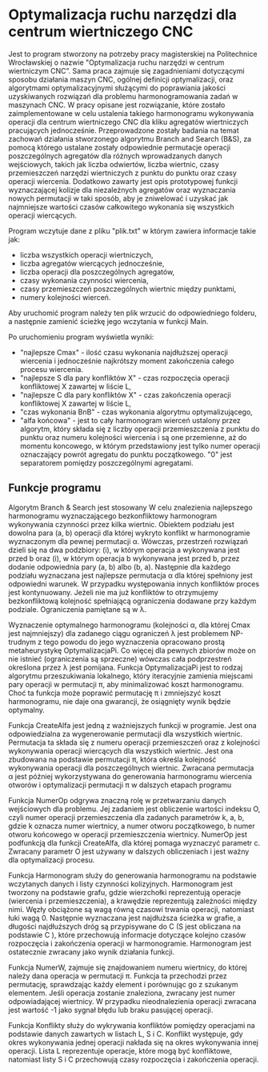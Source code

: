 # Optymalizacja ruchu narzędzi dla centrum wiertniczego CNC

Jest to program stworzony na potrzeby pracy magisterskiej na Politechnice Wrocławskiej o nazwie "Optymalizacja ruchu narzędzi w centrum wiertniczym CNC”.
Sama praca zajmuje się zagadnieniami dotyczącymi sposobu działania maszyn CNC, ogólnej definicji
optymalizacji, oraz algorytmami optymalizacyjnymi służącymi do poprawiania jakości
uzyskiwanych rozwiązań dla problemu harmonogramowania zadań w maszynach CNC. W
pracy opisane jest rozwiązanie, które zostało zaimplementowane w celu ustalenia takiego
harmonogramu wykonywania operacji dla centrum wiertniczego CNC dla kliku agregatów wiertniczych pracujących jednocześnie. Przeprowadzone zostały badania na temat
zachowań działania stworzonego algorytmu Branch and Search (B&S), za pomocą którego
ustalane zostały odpowiednie permutacje operacji poszczególnych agregatów dla różnych
wprowadzanych danych wejściowych, takich jak liczba odwiertów, liczba wiertnic, czasy
przemieszczeń narzędzi wiertniczych z punktu do punktu oraz czasy operacji wiercenia.
Dodatkowo zawarty jest opis prototypowej funkcji wyznaczającej kolizje dla niezależnych agregatów oraz wyznaczania nowych permutacji w taki sposób, aby je zniwelować i
uzyskać jak najmniejsze wartości czasów całkowitego wykonania się wszystkich operacji
wiercących.

Program wczytuje dane z pliku "plik.txt" w którym zawiera informacje takie jak:
- liczba wszystkich operacji wiertniczych,
- liczba agregatów wiercących jednocześnie,
- liczba operacji dla poszczególnych agregatów,
- czasy wykonania czynności wiercenia,
- czasy przemieszczeń poszczególnych wiertnic między punktami,
- numery kolejności wierceń.

Aby uruchomić program należy ten plik wrzucić do odpowiedniego folderu, a następnie zamienić ścieżkę jego wczytania w funkcji Main.

Po uruchomieniu program wyświetla wyniki:
- "najlepsze Cmax" - ilość czasu wykonania najdłuższej operacji wiercenia i jednocześnie najkrótszy moment zakończenia całego procesu wiercenia.
- "najlepsze S dla pary konfliktów X" - czas rozpoczęcia operacji konfliktowej X zawartej w liście L,
- "najlepsze C dla pary konfliktów X" - czas zakończenia operacji konfliktowej X zawartej w liście L,
- "czas wykonania BnB" - czas wykonania algorytmu optymalizującego,
- "alfa końcowa" - jest to cały harmonogram wierceń ustalony przez algorytm, który składa się z liczby operacji przemieszczenia z punktu do punktu oraz numeru kolejności wiercenia i są one przemienne, aż do momentu koncowego, w którym przedstawiony jest tylko numer operacji oznaczający powrót agregatu do punktu początkowego. "0" jest separatorem pomiędzy poszczególnymi agregatami.

## Funkcje programu

Algorytm Branch & Search jest stosowany W celu znalezienia najlepszego harmonogramu wyznaczającego bezkonfliktowy harmonogram wykonywania czynności przez kilka wiertnic. Obiektem podziału jest dowolna para (a, b) operacji dla której wykryto konflikt w
harmonogramie wyznaczonym dla pewnej permutacji α. Wówczas, przestrzeń rozwiązań
dzieli się na dwa podzbiory: (i), w którym operacja a wykonywana jest przed b oraz (i), w
którym operacja b wykonywana jest przed b, przez dodanie odpowiednia pary (a, b) albo
(b, a). Następnie dla każdego podziału wyznaczana jest najlepsze permutacja α dla której
spełniony jest odpowiedni warunek. W przypadku występowania innych konfliktów proces
jest kontynuowany. Jeżeli nie ma już konfliktów to otrzymujemy bezkonfliktową kolejność
spełniającą ograniczenia dodawane przy każdym podziale. Ograniczenia pamiętane są w λ.

Wyznaczenie optymalnego harmonogramu (kolejności α, dla której Cmax jest najmniejszy) dla zadanego ciągu ograniczeń λ jest problemem NP-trudnym z tego powodu do jego
wyznaczenia opracowano prostą metaheurystykę OptymalizacjaPi. Co więcej dla pewnych zbiorów może on nie istnieć (ograniczenia są sprzeczne) wówczas cała podprzestreń
określona przez λ jest pomijana.
Funkcja OptymalizacjaPi jest to rodzaj algorytmu przeszukiwania lokalnego, który iteracyjnie zamienia miejscami pary operacji w permutacji π, aby minimalizować koszt harmonogramu. Choć ta
funkcja może poprawić permutację π i zmniejszyć koszt harmonogramu, nie daje ona
gwarancji, że osiągnięty wynik będzie optymalny.

Funkcja CreateAlfa jest jedną z ważniejszych funkcji w programie. Jest ona odpowiedzialna za wygenerowanie permutacji dla wszystkich wiertnic. Permutacja ta składa się
z numeru operacji przemieszczeń oraz z kolejności wykonywania operacji wiercących
dla wszystkich wiertnic. Jest ona zbudowana na podstawie permutacji π, która określa
kolejność wykonywania operacji dla poszczególnych wiertnic. Zwracana permutacja α jest
później wykorzystywana do generowania harmonogramu wiercenia otworów i optymalizacji
permutacji π w dalszych etapach programu

Funkcja NumerOp odgrywa znaczną rolę w przetwarzaniu danych wejściowych dla
problemu. Jej zadaniem jest obliczenie wartości indeksu O, czyli numer operacji przemieszczenia dla zadanych parametrów k, a, b, gdzie k oznacza numer wiertnicy, a numer
otworu początkowego, b numer otworu końcowego w operacji przemieszczenia wiertnicy.
NumerOp jest podfunkcją dla funkcji CreateAlfa, dla której pomaga wyznaczyć parametr c.
Zwracany parametr O jest używany w dalszych obliczeniach i jest ważny dla optymalizacji
procesu.

Funkcja Harmonogram służy do generowania harmonogramu na podstawie wczytanych danych i listy czynności kolizyjnych.
Harmonogram jest tworzony na podstawie grafu, gdzie wierzchołki reprezentują operacje
(wiercenia i przemieszczenia), a krawędzie reprezentują zależności między nimi. Węzły
obciążone są wagą równą czasowi trwania operacji, natomiast łuki wagą 0. Następnie
wyznaczana jest najdłuższa ścieżka w grafie, a długości najdłuższych dróg są przypisywane do C (S jest obliczana na podstawie C ), które przechowują informacje dotyczące
kolejno czasów rozpoczęcia i zakończenia operacji w harmonogramie. Harmonogram jest
ostatecznie zwracany jako wynik działania funkcji.

Funkcja NumerW, zajmuje się
znajdowaniem numeru wiertnicy, do której należy dana operacja w permutacji π. Funkcja
ta przechodzi przez permutację, sprawdzając każdy element i porównując go z szukanym
elementem. Jeśli operacja zostanie znaleziona, zwracany jest numer odpowiadającej wiertnicy. W przypadku nieodnalezienia operacji zwracana jest wartość -1 jako sygnał błędu lub braku pasującej operacji.

Funkcja Konflikty służy do wykrywania konfliktów pomiędzy operacjami na podstawie
danych zawartych w listach L, S i C. Konflikt występuje, gdy okres wykonywania jednej
operacji nakłada się na okres wykonywania innej operacji. Lista L reprezentuje operacje, które mogą być konfliktowe, natomiast listy S i C przechowują czasy rozpoczęcia i
zakończenia operacji.
